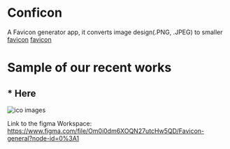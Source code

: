 
# Conficon
A Favicon generator app, it converts image design(.PNG, .JPEG) to smaller [favicon]()
[favicon](https://en.wikipedia.org/wiki/Favicon)

# Sample of our recent works
## * Here

![ico images]('./images/Google.png')

Link to the figma Workspace:  https://www.figma.com/file/Om0i0dm6XOQN27utcHw5QD/Favicon-general?node-id=0%3A1
